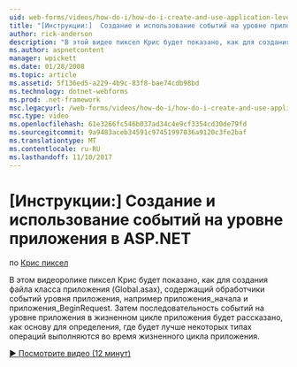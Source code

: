 ```yaml
---
uid: web-forms/videos/how-do-i/how-do-i-create-and-use-application-level-events-in-aspnet
title: "[Инструкции:]  Создание и использование событий на уровне приложения в ASP.NET | Документы Microsoft"
author: rick-anderson
description: "В этой видео пиксел Крис будет показано, как для создания файла класса приложения (Global.asax), содержащий обработчики событий уровня приложения, например Application_S..."
ms.author: aspnetcontent
manager: wpickett
ms.date: 01/28/2008
ms.topic: article
ms.assetid: 5f136ed5-a229-4b9c-83f8-bae74cdb98bd
ms.technology: dotnet-webforms
ms.prod: .net-framework
msc.legacyurl: /web-forms/videos/how-do-i/how-do-i-create-and-use-application-level-events-in-aspnet
msc.type: video
ms.openlocfilehash: 61e3266fc546b037ad34c4e9cf3354cd30de79fd
ms.sourcegitcommit: 9a9483aceb34591c97451997036a9120c3fe2baf
ms.translationtype: MT
ms.contentlocale: ru-RU
ms.lasthandoff: 11/10/2017
---
```

<a name="how-do-i--create-and-use-application-level-events-in-aspnet"></a>[Инструкции:]  Создание и использование событий на уровне приложения в ASP.NET
====================
по [Крис пиксел](https://twitter.com/chrispels)

В этом видеоролике пиксел Крис будет показано, как для создания файла класса приложения (Global.asax), содержащий обработчики событий уровня приложения, например приложения\_начала и приложения\_BeginRequest. Затем последовательность событий на уровне приложения в жизненном цикле приложения будет рассказано, как основу для определения, где будет лучше некоторых типах операций выполняются во время жизненного цикла приложения.

[&#9654; Посмотрите видео (12 минут)](https://channel9.msdn.com/Blogs/ASP-NET-Site-Videos/how-do-i-create-and-use-application-level-events-in-aspnet)
